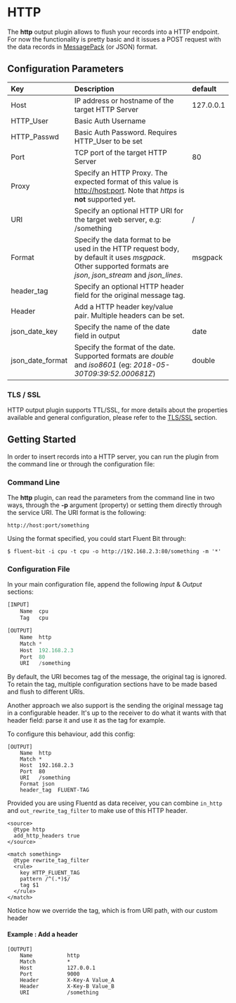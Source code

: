 # HTTP

The **http** output plugin allows to flush your records into a HTTP endpoint. For now the functionality is pretty basic and it issues a POST request with the data records in [MessagePack](http://msgpack.org) \(or JSON\) format.

## Configuration Parameters

| Key | Description | default |
| :--- | :--- | :--- |
| Host | IP address or hostname of the target HTTP Server | 127.0.0.1 |
| HTTP\_User | Basic Auth Username |  |
| HTTP\_Passwd | Basic Auth Password. Requires HTTP\_User to be set |  |
| Port | TCP port of the target HTTP Server | 80 |
| Proxy | Specify an HTTP Proxy. The expected format of this value is [http://host:port](http://host:port). Note that _https_ is **not** supported yet. |  |
| URI | Specify an optional HTTP URI for the target web server, e.g: /something | / |
| Format | Specify the data format to be used in the HTTP request body, by default it uses _msgpack_. Other supported formats are _json_, _json\_stream_ and _json\_lines_. | msgpack |
| header\_tag | Specify an optional HTTP header field for the original message tag. |  |
| Header | Add a HTTP header key/value pair. Multiple headers can be set. |  |
| json\_date\_key | Specify the name of the date field in output | date |
| json\_date\_format | Specify the format of the date. Supported formats are _double_ and _iso8601_ \(eg: _2018-05-30T09:39:52.000681Z_\) | double |

### TLS / SSL

HTTP output plugin supports TTL/SSL, for more details about the properties available and general configuration, please refer to the [TLS/SSL](../configuration/tls_ssl.md) section.

## Getting Started

In order to insert records into a HTTP server, you can run the plugin from the command line or through the configuration file:

### Command Line

The **http** plugin, can read the parameters from the command line in two ways, through the **-p** argument \(property\) or setting them directly through the service URI. The URI format is the following:

```text
http://host:port/something
```

Using the format specified, you could start Fluent Bit through:

```text
$ fluent-bit -i cpu -t cpu -o http://192.168.2.3:80/something -m '*'
```

### Configuration File

In your main configuration file, append the following _Input_ & _Output_ sections:

```python
[INPUT]
    Name  cpu
    Tag   cpu

[OUTPUT]
    Name  http
    Match *
    Host  192.168.2.3
    Port  80
    URI   /something
```

By default, the URI becomes tag of the message, the original tag is ignored. To retain the tag, multiple configuration sections have to be made based and flush to different URIs.

Another approach we also support is the sending the original message tag in a configurable header. It's up to the receiver to do what it wants with that header field: parse it and use it as the tag for example.

To configure this behaviour, add this config:

```text
[OUTPUT]
    Name  http
    Match *
    Host  192.168.2.3
    Port  80
    URI   /something
    Format json
    header_tag  FLUENT-TAG
```

Provided you are using Fluentd as data receiver, you can combine `in_http` and `out_rewrite_tag_filter` to make use of this HTTP header.

```text
<source>
  @type http
  add_http_headers true
</source>

<match something>
  @type rewrite_tag_filter
  <rule>
    key HTTP_FLUENT_TAG
    pattern /^(.*)$/
    tag $1
  </rule>
</match>
```

Notice how we override the tag, which is from URI path, with our custom header

#### Example : Add a header

```text
[OUTPUT]
    Name           http
    Match          *
    Host           127.0.0.1
    Port           9000
    Header         X-Key-A Value_A
    Header         X-Key-B Value_B
    URI            /something
```

